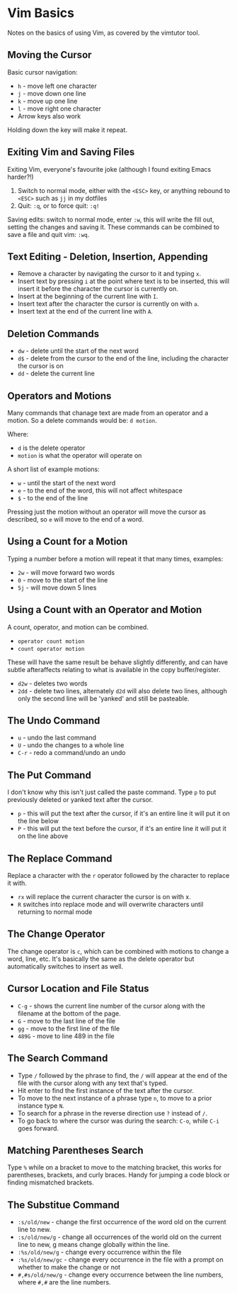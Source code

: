 # Vim Basics

Notes on the basics of using Vim, as covered by the vimtutor tool.

## Moving the Cursor

Basic cursor navigation:

* `h` - move left one character
* `j` - move down one line
* `k` - move up one line
* `l` - move right one character
* Arrow keys also work

Holding down the key will make it repeat.

## Exiting Vim and Saving Files

Exiting Vim, everyone's favourite joke (although I found exiting Emacs harder?!)

1. Switch to normal mode, either with the `<ESC>` key, or anything rebound to `<ESC>` such as `jj` in my dotfiles
2. Quit: `:q`, or to force quit: `:q!`

Saving edits: switch to normal mode, enter `:w`, this will write the fill out, setting the changes and saving it. These commands can be combined to save a file and quit vim: `:wq`.

## Text Editing - Deletion, Insertion, Appending

* Remove a character by navigating the cursor to it and typing `x`.
* Insert text by pressing `i` at the point where text is to be inserted, this will insert it before the character the cursor is currently on.
* Insert at the beginning of the current line with `I`.
* Insert text after the character the cursor is currently on with `a`.
* Insert text at the end of the current line with `A`.

## Deletion Commands

* `dw` - delete until the start of the next word
* `d$` - delete from the cursor to the end of the line, including the character the cursor is on
* `dd` - delete the current line

## Operators and Motions

Many commands that chanage text are made from an operator and a motion. So a delete commands would be: `d motion`.

Where:

* `d` is the delete operator
* `motion` is what the operator will operate on

A short list of example motions:

* `w` - until the start of the next word
* `e` - to the end of the word, this will not affect whitespace
* `$` - to the end of the line

Pressing just the motion without an operator will move the cursor as described, so `e` will move to the end of a word.

## Using a Count for a Motion

Typing a number before a motion will repeat it that many times, examples:

* `2w` - will move forward two words
* `0` - move to the start of the line
* `5j` - will move down 5 lines

## Using a Count with an Operator and Motion

A count, operator, and motion can be combined.

* `operator count motion`
* `count operator motion`

These will have the same result be behave slightly differently, and can have subtle afteraffects relating to what is available in the copy buffer/register.

* `d2w` - deletes two words
* `2dd` - delete two lines, alternately `d2d` will also delete two lines, although only the second line will be 'yanked' and still be pasteable.

## The Undo Command

* `u` - undo the last command
* `U` - undo the changes to a whole line
* `C-r` - redo a command/undo an undo

## The Put Command

I don't know why this isn't just called the paste command. Type `p` to put previously deleted or yanked text after the cursor.

* `p` - this will put the text after the cursor, if it's an entire line it will put it on the line below
* `P` - this will put the text before the cursor, if it's an entire line it will put it on the line above

## The Replace Command

Replace a character with the `r` operator followed by the character to replace it with.

* `rx` will replace the current character the cursor is on with x.
* `R` switches into replace mode and will overwrite characters until returning to normal mode

## The Change Operator

The change operator is `c`, which can be combined with motions to change a word, line, etc. It's basically the same as the delete operator but automatically switches to insert as well.

## Cursor Location and File Status

* `C-g` - shows the current line number of the cursor along with the filename at the bottom of the page.
* `G` - move to the last line of the file
* `gg` - move to the first line of the file
* `489G` - move to line 489 in the file

## The Search Command

* Type `/` followed by the phrase to find, the `/` will appear at the end of the file with the cursor along with any text that's typed.
* Hit enter to find the first instance of the text after the cursor.
* To move to the next instance of a phrase type `n`, to move to a prior instance type `N`.
* To search for a phrase in the reverse direction use `?` instead of `/`.
* To go back to where the cursor was during the search: `C-o`, while `C-i` goes forward.

## Matching Parentheses Search

Type `%` while on a bracket to move to the matching bracket, this works for parentheses, brackets, and curly braces. Handy for jumping a code block or finding mismatched brackets.

## The Substitue Command

* `:s/old/new` - change the first occurrence of the word old on the current line to new.
* `:s/old/new/g` - change all occurrences of the world old on the current line to new, g means change globally within the line.
* `:%s/old/new/g` - change every occurrence within the file
* `:%s/old/new/gc` - change every occurrence in the file with a prompt on whether to make the change or not
* `#,#s/old/new/g` - change every occurrence between the line numbers, where `#,#` are the line numbers.
